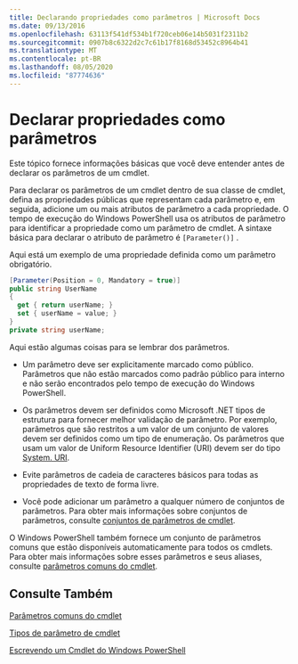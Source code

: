 ```yaml
---
title: Declarando propriedades como parâmetros | Microsoft Docs
ms.date: 09/13/2016
ms.openlocfilehash: 63113f541df534b1f720ceb06e14b5031f2311b2
ms.sourcegitcommit: 0907b8c6322d2c7c61b17f8168d53452c8964b41
ms.translationtype: MT
ms.contentlocale: pt-BR
ms.lasthandoff: 08/05/2020
ms.locfileid: "87774636"
---
```

# <a name="declaring-properties-as-parameters"></a>Declarar propriedades como parâmetros

Este tópico fornece informações básicas que você deve entender antes de declarar os parâmetros de um cmdlet.

Para declarar os parâmetros de um cmdlet dentro de sua classe de cmdlet, defina as propriedades públicas que representam cada parâmetro e, em seguida, adicione um ou mais atributos de parâmetro a cada propriedade. O tempo de execução do Windows PowerShell usa os atributos de parâmetro para identificar a propriedade como um parâmetro de cmdlet. A sintaxe básica para declarar o atributo de parâmetro é `[Parameter()]` .

Aqui está um exemplo de uma propriedade definida como um parâmetro obrigatório.

```csharp
[Parameter(Position = 0, Mandatory = true)]
public string UserName
{
  get { return userName; }
  set { userName = value; }
}
private string userName;
```

Aqui estão algumas coisas para se lembrar dos parâmetros.

- Um parâmetro deve ser explicitamente marcado como público. Parâmetros que não estão marcados como padrão público para interno e não serão encontrados pelo tempo de execução do Windows PowerShell.

- Os parâmetros devem ser definidos como Microsoft .NET tipos de estrutura para fornecer melhor validação de parâmetro. Por exemplo, parâmetros que são restritos a um valor de um conjunto de valores devem ser definidos como um tipo de enumeração. Os parâmetros que usam um valor de Uniform Resource Identifier (URI) devem ser do tipo [System. URI](/dotnet/api/System.Uri).

- Evite parâmetros de cadeia de caracteres básicos para todas as propriedades de texto de forma livre.

- Você pode adicionar um parâmetro a qualquer número de conjuntos de parâmetros. Para obter mais informações sobre conjuntos de parâmetros, consulte [conjuntos de parâmetros de cmdlet](./cmdlet-parameter-sets.md).

O Windows PowerShell também fornece um conjunto de parâmetros comuns que estão disponíveis automaticamente para todos os cmdlets. Para obter mais informações sobre esses parâmetros e seus aliases, consulte [parâmetros comuns do cmdlet](./common-parameter-names.md).

## <a name="see-also"></a>Consulte Também

[Parâmetros comuns do cmdlet](./common-parameter-names.md)

[Tipos de parâmetro de cmdlet](./types-of-cmdlet-parameters.md)

[Escrevendo um Cmdlet do Windows PowerShell](./writing-a-windows-powershell-cmdlet.md)
